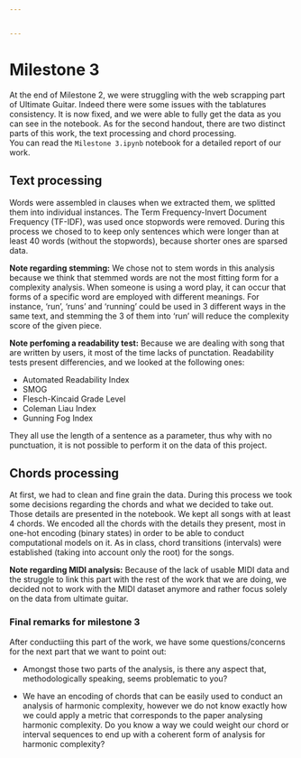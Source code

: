 ```yaml
---


---
```


<h1 id="milestone-3">Milestone 3</h1>
<p>At the end of Milestone 2, we were struggling with the web scrapping part of Ultimate Guitar. Indeed there were some issues with the tablatures consistency. It is now fixed, and we were able to fully get the data as you can see in the notebook. As for the second handout, there are two distinct parts of this work, the text processing and chord processing.
<br>
You can read the <code>Milestone 3.ipynb</code> notebook for a detailed report of our work.</p>
<h2 id="text-processing">Text processing</h2>
<p>Words were assembled in clauses when we extracted them, we  splitted them into individual instances. The Term Frequency-Invert Document Frequency (TF-IDF), was used once stopwords were removed. During this process we chosed to to keep only sentences which were longer than at least 40 words (without the stopwords), because shorter ones are sparsed data.</p>
<p><strong>Note regarding stemming:</strong>  We chose not to stem words in this analysis because we think that stemmed words are not the most fitting form for a complexity analysis. When someone is using a word play, it can occur that forms of a specific word are employed with different meanings. For instance, ‘run’, ‘runs’ and ‘running’ could be used in 3 different ways in the same text, and stemming the 3 of them into ‘run’ will reduce the complexity score of the given piece.</p>
<p><strong>Note perfoming a readability test:</strong> Because we are dealing with song that are written by users, it most of the time lacks of punctation. Readability tests present differencies, and we looked at the following ones:</p>
<ul>
<li>Automated Readability Index</li>
<li>SMOG</li>
<li>Flesch-Kincaid Grade Level</li>
<li>Coleman Liau Index</li>
<li>Gunning Fog Index</li>
</ul>
<p>They all use the length of a sentence as a parameter, thus why with no punctuation, it is not possible to perform it on the data of this project.</p>
<h2 id="chords-processing">Chords processing</h2>
<p>At first, we had to clean and fine grain the data. During this process we took some decisions regarding the chords and what we decided to take out. Those details are presented in the notebook. We kept all songs with at least 4 chords. We encoded all the chords with the details they present, most in one-hot encoding (binary states) in order to be able to conduct computational models on it. As in class, chord transitions (intervals) were established (taking into account only the root) for the songs.</p>
<p><strong>Note regarding MIDI analysis:</strong> Because of the lack of usable MIDI data and the struggle to link this part with the rest of the work that we are doing, we decided not to work with the MIDI dataset anymore and rather focus solely on the data from ultimate guitar.</p>
<h3 id="final-remarks-for-milestone-3">Final remarks for milestone 3</h3>
<p>After conductiing this part of the work, we have some questions/concerns for the next part that we want to point out:</p>
<ul>
<li>
<p>Amongst those two parts of the analysis, is there any aspect that, methodologically speaking, seems problematic to you?</p>
</li>
<li>
<p>We have an encoding of chords that can be easily used to conduct an analysis of harmonic complexity, however we do not know exactly how we could apply a metric that corresponds to the paper analysing harmonic complexity. Do you know a way we could weight our chord or interval sequences to end up with a coherent form of analysis for harmonic complexity?</p>
</li>
</ul>

